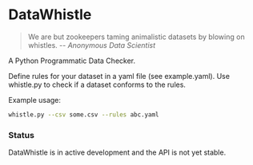 # DataWhistle

> We are but zookeepers taming animalistic datasets by blowing on whistles.
> -- <cite>Anonymous Data Scientist</cite>

A Python Programmatic Data Checker.

Define rules for your dataset in a yaml file (see example.yaml).  Use whistle.py to check if a dataset conforms to the rules.

Example usage:

```sh
whistle.py --csv some.csv --rules abc.yaml
```

### Status

DataWhistle is in active development and the API is not yet stable.
